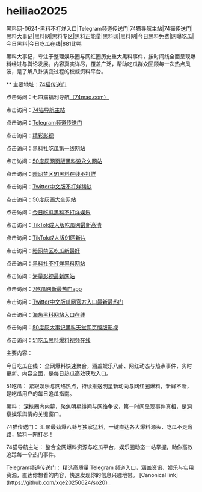 # heiliao2025
黑料网-0624-黑料不打烊入口|Telegram频道传送门|74猫导航主站|74猫传送门|黑料大事记|黑料网|黑料专区|黑料正能量|黑料网|黑料网|今日黑料免费|网曝吃瓜|今日黑料|今日吃瓜在线|881比鸭

黑料大事记，专注于整理娱乐圈与网红圈历史重大黑料事件，按时间线全面呈现爆料经过与舆论发展。内容真实详尽，覆盖广泛，帮助吃瓜群众回顾每一次热点风波，是了解八卦演变过程的权威资料平台。

** 主要地址：<a href="https://74mao.com/">74猫传送门</a>

点击访问：七四猫福利导航<a href="https://74mao.com/">（74mao.com）</a>

点击访问：<a href="https://74mao.com/">74猫导航主站</a>

点击访问：<a href="https://74mao.com/">Telegram频道传送门</a>

点击访问：<a href="https://hj-216.pages.dev/">精彩影视</a>

点击访问：<a href="https://hj-218.pages.dev/">黑料社吃瓜第一线网站</a>

点击访问：<a href="https://hj-219.pages.dev/">50度灰网页版黑料设永久网站</a>

点击访问：<a href="https://hj-224.pages.dev/">暗网禁区91黑料在线不打烊</a>

点击访问：<a href="https://cg8-12.pages.dev/">Twitter中文版不打烊稀缺</a>

点击访问：<a href="https://hj-143.pages.dev/">50度灰画大全网站</a>

点击访问：<a href="https://hj-145.pages.dev/">今日吃瓜黑料不打烊娱乐</a>

点击访问：<a href="https://hj-149.pages.dev/">TikTok成人版吃瓜网最新高清</a>

点击访问：<a href="https://chiguaqunzhongde.pages.dev/">TikTok成人版91网新片</a>

点击访问：<a href="https://hj-156.pages.dev/">暗网禁区吃瓜新最好</a>

点击访问：<a href="https://hj-161.pages.dev/">黑料社不打烊黑料网站</a>

点击访问：<a href="https://hj-162.pages.dev/">海量影视最新网站</a>

点击访问：<a href="https://chiguaqunzhongde.pages.dev/">7吃瓜网新最热门app</a>

点击访问：<a href="https://hj-170.pages.dev/">Twitter中文版瓜网官方入口最新最热门</a>

点击访问：<a href="https://hls-15.pages.dev/">海角黑料网站入口在线</a>

点击访问：<a href="https://hls-17.pages.dev/">50度灰大事记黑料天堂网页版版影视</a>

点击访问：<a href="https://91chiguazhongxin.pages.dev/">51吃瓜黑料爆料视频在线</a>

主要内容：

今日吃瓜在线：
全网爆料快速聚合，涵盖娱乐八卦、网红动态与热点事件，实时更新、内容全面，是每日热瓜高效获取入口。

51吃瓜：
紧跟娱乐与网络热点，持续推送明星新动向与网红圈爆料，新鲜不断，是吃瓜用户的每日追瓜指南。

黑料：
深挖圈内内幕，聚焦明星绯闻与网络争议，第一时间呈现事件真相，是洞察娱乐舆情的关键窗口。

74猫传送门：
汇聚最劲爆八卦与独家猛料，一键直达各大爆料源头，吃瓜不走弯路，猛料一网打尽！

74猫导航主站：
整合全网爆料资源与吃瓜平台，娱乐圈动态一站掌握，助你高效追踪每一个热门事件。

Telegram频道传送门：
精选高质量 Telegram 频道入口，涵盖资讯、娱乐与实用资源，直达你想看的内容，快速发现你的信息兴趣地带。
[Canonical link](https://github.com/xqe20250624/so20）
